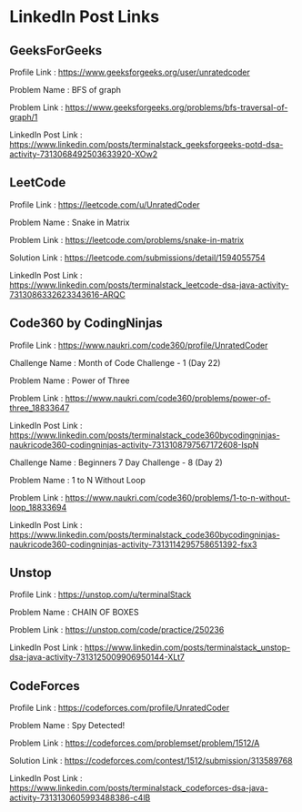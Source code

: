 # LinkedIn Post Links

## GeeksForGeeks

Profile Link : https://www.geeksforgeeks.org/user/unratedcoder

Problem Name : BFS of graph

Problem Link : https://www.geeksforgeeks.org/problems/bfs-traversal-of-graph/1

LinkedIn Post Link : https://www.linkedin.com/posts/terminalstack_geeksforgeeks-potd-dsa-activity-7313068492503633920-XOw2

## LeetCode

Profile Link : https://leetcode.com/u/UnratedCoder

Problem Name : Snake in Matrix

Problem Link : https://leetcode.com/problems/snake-in-matrix

Solution Link : https://leetcode.com/submissions/detail/1594055754

LinkedIn Post Link : https://www.linkedin.com/posts/terminalstack_leetcode-dsa-java-activity-7313086332623343616-ARQC

## Code360 by CodingNinjas

Profile Link : https://www.naukri.com/code360/profile/UnratedCoder

Challenge Name : Month of Code Challenge - 1 (Day 22)

Problem Name : Power of Three

Problem Link : https://www.naukri.com/code360/problems/power-of-three_18833647

LinkedIn Post Link : https://www.linkedin.com/posts/terminalstack_code360bycodingninjas-naukricode360-codingninjas-activity-7313108797567172608-IspN

Challenge Name : Beginners 7 Day Challenge - 8 (Day 2)

Problem Name : 1 to N Without Loop

Problem Link : https://www.naukri.com/code360/problems/1-to-n-without-loop_18833694

LinkedIn Post Link : https://www.linkedin.com/posts/terminalstack_code360bycodingninjas-naukricode360-codingninjas-activity-7313114295758651392-fsx3

## Unstop

Profile Link : https://unstop.com/u/terminalStack

Problem Name : CHAIN OF BOXES

Problem Link : https://unstop.com/code/practice/250236

LinkedIn Post Link : https://www.linkedin.com/posts/terminalstack_unstop-dsa-java-activity-7313125009906950144-XLt7

## CodeForces

Profile Link : https://codeforces.com/profile/UnratedCoder

Problem Name : Spy Detected!

Problem Link : https://codeforces.com/problemset/problem/1512/A

Solution Link : https://codeforces.com/contest/1512/submission/313589768

LinkedIn Post Link : https://www.linkedin.com/posts/terminalstack_codeforces-dsa-java-activity-7313130605993488386-c4lB
